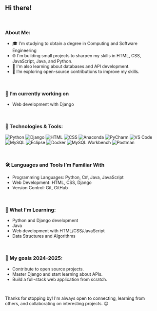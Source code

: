 ## Hi there! 
<br>

### About Me:
- 🎓 I'm studying to obtain a degree in Computing and Software Engineering
- 🌐 I'm building small projects to sharpen my skills in HTML, CSS, JavaScript, Java, and Python.
- 📖 I'm also learning about databases and API development.
- 🤔 I’m exploring open-source contributions to improve my skills.
<br>

### 🔭 I’m currently working on 
- Web development with Django
<br>

### 🚀 Technologies & Tools:
![Python](https://img.shields.io/badge/Python-blue?logo=python)
![Django](https://img.shields.io/badge/Django-green?logo=django)
![HTML](https://img.shields.io/badge/HTML-orange?logo=html5)
![CSS](https://img.shields.io/badge/CSS-blue?logo=css3)
![Anaconda](https://img.shields.io/badge/Tool-Anaconda-brightgreen?logo=anaconda)
![PyCharm](https://img.shields.io/badge/IDE-PyCharm-green?logo=pycharm)
![VS Code](https://img.shields.io/badge/IDE-VS%20Code-blue?logo=visual-studio-code)
![MySQL](https://img.shields.io/badge/mysql-4479A1.svg?style=for-the-badge&logo=mysql&logoColor=white)
![Eclipse](https://img.shields.io/badge/IDE-Eclipse-purple?logo=eclipse)
![Docker](https://img.shields.io/badge/Tool-Docker-blue?logo=docker)
![MySQL Workbench](https://img.shields.io/badge/Database-MySQL%20Workbench-orange?logo=mysql)
![Postman](https://img.shields.io/badge/Tool-Postman-orange?logo=postman)


<br>

### 🛠️ Languages and Tools I’m Familiar With
- Programming Languages: Python, C#, Java, JavaScript
- Web Development: HTML, CSS, Django
- Version Control: Git, GitHub
<br>

### 🌱 What I'm Learning:
- Python and Django development
- Java
- Web development with HTML/CSS/JavaScript
- Data Structures and Algorithms
<br>

### 🚀 My goals 2024-2025:
- Contribute to open source projects.
- Master Django and start learning about APIs.
- Build a full-stack web application from scratch.
<br>

Thanks for stopping by! I'm always open to connecting, learning from others, 
and collaborating on interesting projects. 😊




